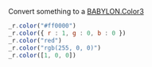Convert something to a [BABYLON.Color3](https://doc.babylonjs.com/api/classes/babylon.color3)
```js
_r.color("#ff0000")
_r.color({ r : 1, g : 0, b : 0 })
_r.color("red")
_r.color("rgb(255, 0, 0)")
_r.color([1, 0, 0])
```

